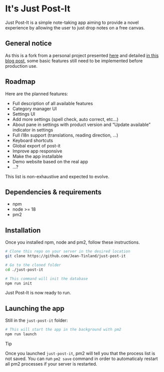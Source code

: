 # It's Just Post-It

Just Post-It is a simple note-taking app aiming to provide a novel experience by allowing the user to just drop notes on a free canvas.

## General notice

As this is a fork from a personal project presented [here](https://www.jeantinland.com/portfolio/draft-pad/) and detailed [in this blog post](https://www.jeantinland.com/blog/the-ultimate-note-app/), some basic features still need to be implemented before production use.

## Roadmap

Here are the planned features:

- Full description of all available features
- Category manager UI
- Settings UI
- Add more settings (spell check, auto correct, etc...)
- About pane in settings with product version and “Update available” indicator in settings
- Full i18n support (translations, reading direction, …)
- Keyboard shortcuts
- Global export of post-it
- Improve app responsive
- Make the app installable
- Demo website based on the real app
- …?

This list is non-exhaustive and expected to evolve.

## Dependencies & requirements

- npm
- node >= 18
- pm2

## Installation

Once you installed npm, node and pm2, follow these instructions.

```bash
# Clone this repo on your server in the desired location
git clone https://github.com/Jean-Tinland/just-post-it

# Go to the cloned folder
cd ./just-post-it

# This command will init the database
npm run init
```

Just Post-It is now ready to run.

## Launching the app

Still in the `just-post-it` folder:

```bash
# This will start the app in the background with pm2
npm run launch
```

> [!TIP]
> Once you launched `just-post-it`, pm2 will tell you that the process list is not saved. You can run `pm2 save` command in order to automaticaly restart all pm2 processes if your server is restarted.
